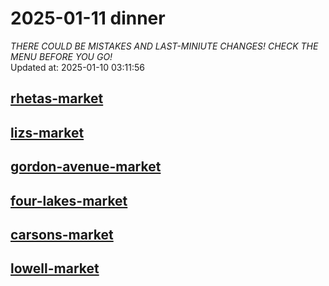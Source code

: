 # 2025-01-11 dinner  
*THERE COULD BE MISTAKES AND LAST-MINIUTE CHANGES! CHECK THE MENU BEFORE YOU GO!*  
Updated at: 2025-01-10 03:11:56  
## [rhetas-market](https://wisc-housingdining.nutrislice.com/menu/rhetas-market/dinner/2025-01-11)  
## [lizs-market](https://wisc-housingdining.nutrislice.com/menu/lizs-market/dinner/2025-01-11)  
## [gordon-avenue-market](https://wisc-housingdining.nutrislice.com/menu/gordon-avenue-market/dinner/2025-01-11)  
## [four-lakes-market](https://wisc-housingdining.nutrislice.com/menu/four-lakes-market/dinner/2025-01-11)  
## [carsons-market](https://wisc-housingdining.nutrislice.com/menu/carsons-market/dinner/2025-01-11)  
## [lowell-market](https://wisc-housingdining.nutrislice.com/menu/lowell-market/dinner/2025-01-11)  
  
